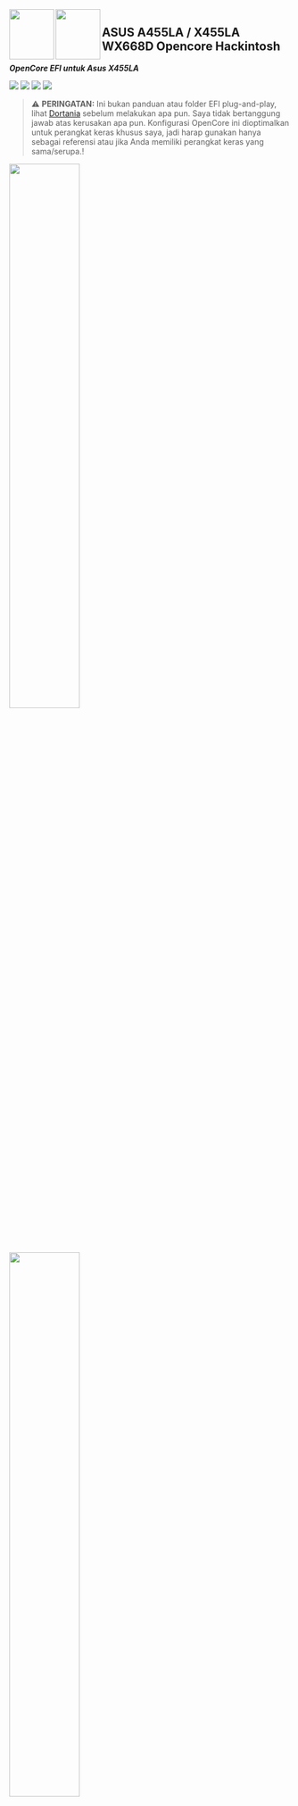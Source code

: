 <img align="left" width="80" height="90" src="https://user-images.githubusercontent.com/89202419/166133932-f82c08c0-5470-4135-afee-6e23591a8344.png#gh-light-mode-only">

<img align="left" width="80" height="90" src="https://user-images.githubusercontent.com/89202419/166133471-6976f2b1-1b2c-4263-924d-e10991507e30.png#gh-dark-mode-only">

## ASUS A455LA / X455LA WX668D Opencore Hackintosh

***OpenCore EFI untuk Asus X455LA*** 





[![](https://img.shields.io/badge/Reposity-JaemanPratama-informational?style=flat&logo=apple&logoColor=white&color=9debeb)](https://github.com/JaemanPratama)
[![](https://img.shields.io/badge/Telegram-HackintoshLover-informational?style=flat&logo=telegram&logoColor=white&color=5fb659)](https://t.me/HackintoshLover)
[![](https://img.shields.io/badge/Facebook-HackintoshIndonesia-informational?style=flat&logo=facebook&logoColor=white&color=3a4dc9)](https://www.facebook.com/groups/hackintosh.indonesia)
[![](https://img.shields.io/badge/Instagram-hackintoshkings-informational?style=flat&logo=instagram&logoColor=white&color=8a178a)](https://www.instagram.com/hackintoshkings/?hl=id)

> :warning: **PERINGATAN:**
Ini bukan panduan atau folder EFI plug-and-play, lihat [Dortania](https://dortania.github.io/getting-started/) sebelum melakukan apa pun. Saya tidak bertanggung jawab atas kerusakan apa pun. Konfigurasi OpenCore ini dioptimalkan untuk perangkat keras khusus saya, jadi harap gunakan hanya sebagai referensi atau jika Anda memiliki perangkat keras yang sama/serupa.!

<img src="https://user-images.githubusercontent.com/89202419/166002855-8d96a3a2-bc06-4173-80f5-3c17eadb5c23.png#gh-light-mode-only" width="50%" height="50%">

<img src="https://user-images.githubusercontent.com/89202419/166133645-eeff932b-2be4-4542-a322-989122b623b4.png#gh-dark-mode-only" width="50%" height="50%">



| 💻 Spesifikasi | 👍 Komponen yang Berfungsi | ⛔ Komponen Tidak Berfungsi |
|--|--|--|
| Intel HD 5500 | :white_check_mark: Intel HD 5500 1536mb | :x: AirDrop, Handoff, Continuity |
| Conexant CX20751/2 | :white_check_mark: Speaker Internal Dan Mikrofon Internal | |
| Layar 14 Inch HD LED 1366x768 | :white_check_mark: Penyesuaian kecerahan layar | |
| Realtek RTL8111GU PCI Express Gigabit Ethernet | :white_check_mark: port Ethernet | |
| HDMI | :white_check_mark: Port HDMI | |
| AR9565/QCA956X | :white_check_mark: Wifi | |
| Bluetooth AR3012 (Azurewave Tech) | :white_check_mark: Bluetooth | |
| PS2 Keyboard & ETD0108 Focaltech Touchpad | :white_check_mark: Keyboard Internal Dan Touchpad Internal | | 
| Kamera Internal | :white_check_mark: Kamera Internal | |
| SSD MidasForce 256 GB SATA | :white_check_mark: Pembacaan SSD Di Menu Recovery | |
| 4 + 2 GB 1600 MHz DDR3 | :white_check_mark: Pembacaan Ram |  |
| 2.0GHz Intel Core i3-5005U | :white_check_mark: akselerasi grafis |  |
| Alcor Micro USB Card Reader | 🤔 Pembacaan Kartu SD | |
| DVD Internal | :white_check_mark: Pembacaan DVD | |
| Baterai Internal | :white_check_mark: Pembacaan Presentase Baterai Internal | |
| Bootloader | :white_check_mark: Opencore 0.8.0 | |
| | :white_check_mark: Tidur Dan Bangun | |
| | :white_check_mark: iMessage Dan Facetime | |
| | :white_check_mark: Pembacaan Fan, Jika Memakai [AsusSMC.kext](https://github.com/hieplpvip/AsusSMC/releases) | |
| | :white_check_mark: USB C/3.0 | |
| | :white_check_mark: Boot Mode Aman | |
| | :white_check_mark: Mengaktifkan FileVault | |
| | :white_check_mark: Dual Boot Dengan Windows 10 | |



## :white_check_mark: Versi MacOS yang telah berhasil dijalankan:

- [x] Sierra (Tested, Opencore, Olarila, Installer) 
- `Tidak Direkomendasikan`
- [x] High Sierra (Tested, Opencore, Olarila Installer) 
- `Tidak Direkomendasikan`
- [x] Mojave (Tested, Opencore, Online Installer)
- `Direkomendasikan`
- [x] Catalina (Tested, Opencore, Online Installer)
- `Direkomendasikan`
- [x] Bigsur (Tested, Opencore, Online Installer)
- `Direkomendasikan`
- [x] Monterey (Tested, Opencore, Olarila Installer) 
- `Tidak Direkomendasikan`


## deskripsi direktori kexts (driver)
| Kext | Deskripsi |
|----------------------------|--------------------------------------------------------------------------------------------------------------|
| ACPIPoller.kext | Configuration and Power Interface (ACPI) based polling kernel extension |
| AirPortAtheros40.kext | WiFi Atheros network|
| AppleALC.kext | Driver kartu suara |
| ApplePS2SmartTouchPad.kext | Keyboard, touchpad dan driver mouse |
| AsusNBFnKeys.kext | Fn Keys ASUS |
| Ath3kBT.kext | Atheros Bluetooth Firmwares |
| Ath3kBTInjector.kext | Atheros Bluetooth Injector |
| CPUFriend.kext | Dynamic power management |
| CpuTscSync.kext | Sync all cores TSC |
| Lilu.kext | Patch engine |
| ECEnabler.kext | Reading EC battery status |
| FeatureUnlock.kext | Unlock Features macOS |
| HibernationFixup.kext | Fix RTC variables and NVRAM |
| HS80211Family.kext | 80211 network |
| RealtekRTL8111.kext | Realtek LAN Ethernet |
| RestrictEvents.kext | blocking unwanted processes causing compatibility issues on different hardware and unlocking the support for certain features |
| SerialMouse.kext | enabling serial mice that use the Microsoft Serial Mouse protocol |
| ThermalSolution.kext | Set thermal mode by UUID |
| HoRNDIS.kext | Jaringan Berbagi USB Android |
| USBToolBox.kext | USB ports configuration |
| UTBMap.kext | USB ports configuration |
| VirtualSMC.kext | SMC emulator Processor,Fan,Battery,Light |
| WhateverGreen.kext | Video patches |
| WifiLocFix.kext | fix Locale & Country Code |



## 💪 Peningkatan

### SSD MidasForce Sata 256 GB
Mengganti HDD dengan SSD agar meningkatkan Peforma dan Juga Drive boot utama untuk mesin ini

## 🔍 Konfigurasi Bios :

Bagian di bawah ini diadaptasi dari @asepms92 [Hackintosh-ASUS-A455LF-Notebook](https://github.com/asepms92/Hackintosh-ASUS-A455LF-Notebook/blob/master/README.md). Ini sangat besar, karena saya tidak pernah tahu cara mengakses semua pengaturan lanjutan di BIOS saya.

**Cara Memasuki Bios:**\
Tekan **F2** 

Konfigurasi Bios | Setting 
:---:| :---:
Security -> Secure Boot | Disable
Intel Virtualization    | Enable
VT-d | Enable
Graphics Configuration -> DVMT Pre-Allocation | 32M
USB Configuration -> XHCI Pre-Boot Mode | Smart Auto / Enabled
SATA Mode | AHCI
Boot -> Launch CSM | Disable 

## 📔 Sedikit Catatan :

### `Kosmetik`

<details>
<summary>Otomatis boot dengan logo apple saat dinyalakan? </summary>

<img src="http://www.alecjacobson.com/weblog/media/apple-logo-startup-screen.gif" width="50%" height="50%">
</details>

**Setel showpicker = False**





<img src="https://user-images.githubusercontent.com/89202419/164737854-dd77acfc-0543-4d0b-a6cd-3a8ca1719744.png#gh-light-mode-only" width="50%" height="50%">


<img src="https://user-images.githubusercontent.com/89202419/166134177-b30b2d1f-63e8-4c20-a620-5a418d68fca7.png#gh-dark-mode-only" width="50%" height="50%">





### `Legalitas Hackintosh`
Menurut Apple Inc., menggunakan EFI ini untuk menjalankan macOS atau OSX pada komputer non-Apple yang dikenal sebagai "Hackintosh" adalah ilegal, menurut [Digital Millenium Copyright Act](https://www.copyright.gov/dmca/). Selain itu, membuat komputer "Hackintosh" melanggar [Software License Agreement](https://www.apple.com/legal/sla/docs/macOSMonterey.pdf) atau sistem operasi apa pun dalam System OSX.

### `Perjanjian Lisensi Pengguna`
Jika Anda menggunakan EFI ini untuk penggunaan komersial atau publik, Anda dapat ditangkap oleh lembaga penegak hukum setempat atau dituntut oleh Apple Inc. **EFI ini hanya untuk penggunaan pendidikan**.

```
Jika Anda memilih untuk menggunakan EFI ini, berarti Anda setuju untuk mengambil risiko menggunakan EFI ini. EFI ini bisa saja tidak stabil di laptop anda,Ini dapat merusak laptop Anda dan perlu mengirimkannya untuk diperbaiki. Saya tidak bertanggung jawab atas kerugian yang disebabkan oleh penggunaan EFI ini. GUNAKAN DENGAN RISIKO ANDA SENDIRI
```
## :man_facepalming: **Masalah Luar Biasa**

### `Membuat touchpad dan keyboard benar benar berfungsi`
Saya telah memperhatikan masalah ini akhir-akhir ini di mana touchpad dan keyboard berhenti bekerja (not respond), Lalu saat layar laptop tidur akan kembali touchpad tombol akan bekerja kembali. ***Masih mencoba mencari solusi di luar sana.***

### `Membuat kecepatan wifi benar benar berfungsi seperti aslinya`
Setelah Wifi bekerja di mesin saya, masalah terbesar bagi saya adalah membuat kecepatan wifi benar-benar berfungsi seperti aslinya. 

### `Memaksakan mematikan bluetooth`
Saya telah berjuang untuk waktu yang lama agar Bluetooth berfungsi di laptop ini. Hal yang akhirnya berhasil bagi saya adalah menambahkan `Kext Ath3BT.kext dan IOath3kfrmwr.kext` Tetapi jika ***terlalu memaksakan Mematikan Bluetooth di Prefensi System*** itu akan membuat bluetooth tidak terdeteksi solusinya adalah membuat laptop tidur dan itu akan membuat bluetooth bekerja kembali

 
### ℹ️ Informasi System :

<details>
<summary>Grafik / Tampilan </summary>

![Jepretan Layar 2021-12-27 pukul 23 44 52](https://user-images.githubusercontent.com/89202419/147491857-3c882c6c-b7ac-4bac-9833-eaf0817c86dc.png)
</details>


<details>
<summary>Kamera </summary>
 
![Jepretan Layar 2021-12-27 pukul 23 44 58](https://user-images.githubusercontent.com/89202419/147491928-7bca1e1a-a9d6-45fc-bc2a-e12673a6b8d1.png)
</details>


<details>
<summary>Kartu Ethernet </summary>

![Jepretan Layar 2021-12-27 pukul 23 45 03](https://user-images.githubusercontent.com/89202419/147492008-321e210b-65a5-4b74-81fc-48b50abeb192.png)
</details>


<details>
<summary>Baterai / Daya </summary>

![Jepretan Layar 2021-12-27 pukul 23 44 44](https://user-images.githubusercontent.com/89202419/147492106-0a551d3a-a528-4280-a414-7035addb199e.png)
</details>


<details>
<summary>PCI </summary>

![Jepretan Layar 2021-12-27 pukul 23 45 45](https://user-images.githubusercontent.com/89202419/147492205-0af77aca-f86e-4cb4-8be7-b21a13ef07d5.png)
</details>


<details>
<summary>Pembakaran Disk </summary>
 
![Jepretan Layar 2021-12-27 pukul 23 45 51](https://user-images.githubusercontent.com/89202419/147492289-afb6441d-eb83-4ea4-9454-974ebe401ed1.png)
</details>


<details>
<summary>Audio </summary>

![Jepretan Layar 2021-12-27 pukul 23 59 12](https://user-images.githubusercontent.com/89202419/147492438-21f726ad-d471-4920-aac3-7f43e55dfce3.png)
</details>


<details>
<summary>Sata / Sata Express </summary>

![Jepretan Layar 2021-12-27 pukul 23 46 00](https://user-images.githubusercontent.com/89202419/147492671-71d7eabe-74dc-4fe8-8d43-9f51c81643a4.png)
</details>


<details>
<summary>USB </summary>
 
![Jepretan Layar 2021-12-27 pukul 23 46 13](https://user-images.githubusercontent.com/89202419/147492769-03435186-0457-4bb0-a424-59207f3edd94.png)
</details>


<details>
<summary>Jaringan </summary>

![Jepretan Layar 2021-12-27 pukul 23 46 28](https://user-images.githubusercontent.com/89202419/147492937-5a2e7f71-6fdd-4d87-8928-a391dcd0012e.png)
</details>

<details>
<summary>Sensor </summary>

![Jepretan Layar 2021-12-27 pukul 23 46 41](https://user-images.githubusercontent.com/89202419/147492965-22924fc8-1c60-4e10-8d64-36c916405619.png)
</details>

 
<details>
<summary>Intel Power Gadget </summary>

![Jepretan Layar 2021-12-28 pukul 00 16 44](https://user-images.githubusercontent.com/89202419/147493552-0edde29c-ee4f-4f00-9b6b-3a1ec7e43e93.png)
</details>
 

 ### 🙏 Terimakasih Kepada :

- [Acidanthera](https://github.com/acidanthera)
- [Rehabman](https://github.com/RehabMan)
- [EmlyDinesh](https://github.com/EMlyDinEsHMG)
- [InsanelyMac](https://www.insanelymac.com)
- [Olarila](http://olarila.com)
- [OSXLatitude](https://osxlatitude.com)
- [Hackintosh Lover](https://t.me/HackintoshLover)
- [Hackintosh Indonesia](https://id-id.facebook.com/groups/hackintosh.indonesia/)
- [asepms92](https://github.com/asepms92)
- [zacharyrs](https://github.com/zacharyrs/GL551JW-Hackintosh)
- [Google](google.com)
- [Reddit](https://www.reddit.com/r/hackintosh/)
- Dan Developer Lainnya


